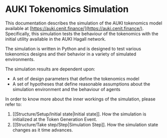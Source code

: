# AUKI Tokenomics Simulation

This documentation describes the simulation of the AUKI tokenomics model available at [https://auki.cenit.finance/](https://auki.cenit.finance/).
Specifically, this simulation tests the behaviour of the tokenomics with the initial utility available in the AUKI Hagall network.

The simulation is written in Python and is designed to test various tokenomics designs and their behavior in a variety of simulated environments.

The simulation results are dependent upon:
 * A set of design parameters that define the tokenomics model
 * A set of hypotheses that define reasonable assumptions about the simulation environment and the behaviour of agents

In order to know more about the inner workings of the simulation, please refer to:
 1. [[Structure/Setup/Initial state|Initial state]]. How the simulation is initialized at the Token Generation Event.
 2. [[Structure/Take step/Step|Simulation Step]]. How the simulation state changes as it time advances.

